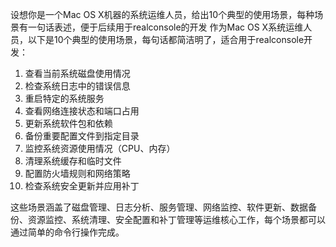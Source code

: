 设想你是一个Mac OS X机器的系统运维人员，给出10个典型的使用场景，每种场景有一句话表述，便于后续用于realconsole的开发
作为Mac OS X系统运维人员，以下是10个典型的使用场景，每句话都简洁明了，适合用于realconsole开发：

1. 查看当前系统磁盘使用情况
2. 检查系统日志中的错误信息
3. 重启特定的系统服务
4. 查看网络连接状态和端口占用
5. 更新系统软件包和依赖
6. 备份重要配置文件到指定目录
7. 监控系统资源使用情况（CPU、内存）
8. 清理系统缓存和临时文件
9. 配置防火墙规则和网络策略
10. 检查系统安全更新并应用补丁

这些场景涵盖了磁盘管理、日志分析、服务管理、网络监控、软件更新、数据备份、资源监控、系统清理、安全配置和补丁管理等运维核心工作，每个场景都可以通过简单的命令行操作完成。
